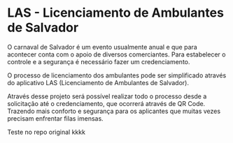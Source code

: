 # LAS - Licenciamento de Ambulantes de Salvador

O carnaval de Salvador é um evento usualmente anual e que para acontecer conta com o apoio de diversos comerciantes. Para estabelecer o controle e a segurança é necessário fazer um credenciamento.

O processo de licenciamento dos ambulantes pode ser simplificado através do aplicativo LAS (Licenciamento de Ambulantes de Salvador).

Através desse projeto será possível realizar todo o processo desde a solicitação até o credenciamento, que ocorrerá através de QR Code. Trazendo mais conforto e segurança para os aplicantes que muitas vezes precisam enfrentar filas imensas.

Teste no repo original kkkk
